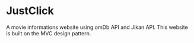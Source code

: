 # JustClick
A movie informations website using omDb API and Jikan API.
This website is built on the MVC design pattern.
